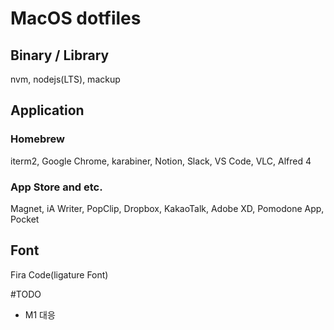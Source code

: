 # MacOS dotfiles

## Binary / Library
nvm, nodejs(LTS), mackup

## Application
### Homebrew
iterm2, Google Chrome, karabiner, Notion, Slack, VS Code, VLC, Alfred 4

### App Store and etc.
Magnet, iA Writer, PopClip, Dropbox, KakaoTalk, Adobe XD, Pomodone App, Pocket

## Font
Fira Code(ligature Font)

#TODO
- M1 대응
